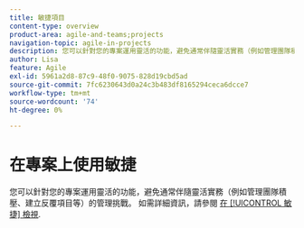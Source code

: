 ```yaml
---
title: 敏捷項目
content-type: overview
product-area: agile-and-teams;projects
navigation-topic: agile-in-projects
description: 您可以針對您的專案運用靈活的功能，避免通常伴隨靈活實務（例如管理團隊積壓、建立反覆項目等）的管理挑戰。
author: Lisa
feature: Agile
exl-id: 5961a2d8-87c9-48f0-9075-828d19cbd5ad
source-git-commit: 7fc6230643d0a24c3b483df8165294ceca6dcce7
workflow-type: tm+mt
source-wordcount: '74'
ht-degree: 0%

---
```


# 在專案上使用敏捷

您可以針對您的專案運用靈活的功能，避免通常伴隨靈活實務（例如管理團隊積壓、建立反覆項目等）的管理挑戰。 如需詳細資訊，請參閱 [在 [!UICONTROL 敏捷] 檢視](../../manage-work/projects/manage-projects/manage-projects-in-agile-view.md).
